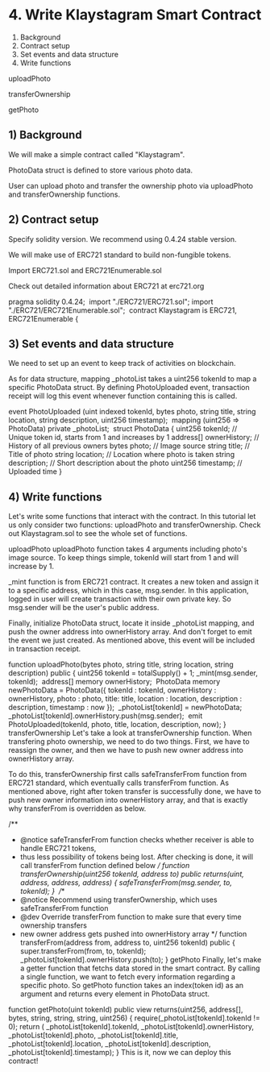 # 4. Write Klaystagram Smart Contract

1) Background
2) Contract setup
3) Set events and data structure
4) Write functions

uploadPhoto

transferOwnership

getPhoto

## 1) Background
We will make a simple contract called "Klaystagram".

PhotoData struct is defined to store various photo data.  

User can upload photo and transfer the ownership photo via uploadPhoto and transferOwnership functions.

## 2) Contract setup
Specify solidity version. We recommend using 0.4.24 stable version.

We will make use of ERC721 standard to build non-fungible tokens.  

Import ERC721.sol and ERC721Enumerable.sol

Check out detailed information about ERC721 at erc721.org​

pragma solidity 0.4.24;
​
import "./ERC721/ERC721.sol";
import "./ERC721/ERC721Enumerable.sol";
​
contract Klaystagram is ERC721, ERC721Enumerable {
## 3) Set events and data structure
We need to set up an event to keep track of activities on blockchain.

As for data structure, mapping _photoList takes a uint256 tokenId to map a specific PhotoData struct. By defining PhotoUploaded event, transaction receipt will log this event whenever function containing this is called.

event PhotoUploaded (uint indexed tokenId, bytes photo, string title, string location, string description, uint256 timestamp);
​
mapping (uint256 => PhotoData) private _photoList;
​
struct PhotoData {
    uint256 tokenId;                       // Unique token id, starts from 1 and increases by 1
    address[] ownerHistory;                // History of all previous owners
    bytes photo;                           // Image source
    string title;                          // Title of photo
    string location;                       // Location where photo is taken
    string description;                    // Short description about the photo
    uint256 timestamp;                     // Uploaded time
}
## 4) Write functions
Let's write some functions that interact with the contract. In this tutorial let us only consider two functions: uploadPhoto and transferOwnership. Check out Klaystagram.sol to see the whole set of functions.

uploadPhoto
uploadPhoto function takes 4 arguments including photo's image source. To keep things simple, tokenId will start from 1 and will increase by 1.

_mint function is from ERC721 contract. It creates a new token and assign it to a specific address, which in this case, msg.sender. In this application, logged in user will create transaction with their own private key. So msg.sender will be the user's public address.

Finally, initialize PhotoData struct, locate it inside _photoList mapping, and push the owner address into ownerHistory array. And don't forget to emit the event we just created. As mentioned above, this event will be included in transaction receipt.

function uploadPhoto(bytes photo, string title, string location, string description) public {
    uint256 tokenId = totalSupply() + 1;
​
    _mint(msg.sender, tokenId);
​
    address[] memory ownerHistory;
​
    PhotoData memory newPhotoData = PhotoData({
        tokenId : tokenId,
        ownerHistory : ownerHistory,
        photo : photo,
        title: title,
        location : location,
        description : description,
        timestamp : now
    });
​
    _photoList[tokenId] = newPhotoData;
    _photoList[tokenId].ownerHistory.push(msg.sender);
​
    emit PhotoUploaded(tokenId, photo, title, location, description, now);
}
transferOwnership
Let's take a look at transferOwnership function. When transfering photo ownership, we need to do two things. First, we have to reassign the owner, and then we have to push new owner address into ownerHistory array.

To do this, transferOwnership first calls safeTransferFrom function from ERC721 standard, which eventually calls transferFrom function. As mentioned above, right after token transfer is successfully done, we have to push new owner information into ownerHistory array, and that is exactly why transferFrom is overridden as below.

/**
  * @notice safeTransferFrom function checks whether receiver is able to handle ERC721 tokens,
  *  thus less possibility of tokens being lost. After checking is done, it will call transferFrom function defined below
  */
function transferOwnership(uint256 tokenId, address to) public returns(uint, address, address, address) {
    safeTransferFrom(msg.sender, to, tokenId);
}
​
/**
  * @notice Recommend using transferOwnership, which uses safeTransferFrom function
  * @dev Override transferFrom function to make sure that every time ownership transfers
  *  new owner address gets pushed into ownerHistory array
  */
function transferFrom(address from, address to, uint256 tokenId) public {
    super.transferFrom(from, to, tokenId);
    _photoList[tokenId].ownerHistory.push(to);
}
getPhoto
Finally, let's make a getter function that fetchs data stored in the smart contract. By calling a single function, we want to fetch every information regarding a specific photo. So getPhoto function takes an index(token id) as an argument and returns every element in PhotoData struct.

function getPhoto(uint tokenId) public view 
returns(uint256, address[], bytes, string, string, string, uint256) {
    require(_photoList[tokenId].tokenId != 0);
    return (
        _photoList[tokenId].tokenId, 
        _photoList[tokenId].ownerHistory, 
        _photoList[tokenId].photo, 
        _photoList[tokenId].title, 
        _photoList[tokenId].location, 
        _photoList[tokenId].description,
        _photoList[tokenId].timestamp);
}
This is it, now we can deploy this contract!

